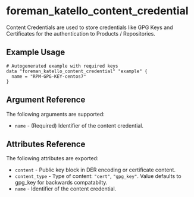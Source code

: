 
# foreman_katello_content_credential


Content Credentials are used to store credentials like GPG Keys and Certificates for the authentication to Products / Repositories.


## Example Usage

```
# Autogenerated example with required keys
data "foreman_katello_content_credential" "example" {
  name = "RPM-GPG-KEY-centos7"
}
```


## Argument Reference

The following arguments are supported:

- `name` - (Required) Identifier of the content credential.


## Attributes Reference

The following attributes are exported:

- `content` - Public key block in DER encoding or certificate content.
- `content_type` - Type of content: `"cert"`, `"gpg_key"`. Value defaults to gpg_key for backwards compatabilty.
- `name` - Identifier of the content credential.

